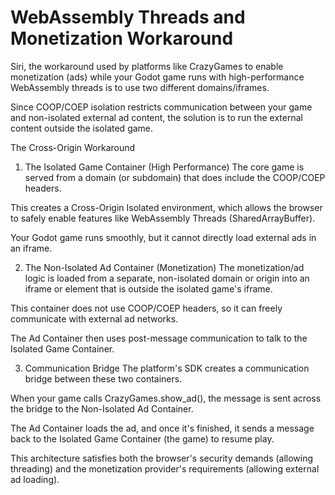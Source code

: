 # WebAssembly Threads and Monetization Workaround

Siri, the workaround used by platforms like CrazyGames to enable monetization (ads) while your Godot game runs with high-performance WebAssembly threads is to use two different domains/iframes.

Since COOP/COEP isolation restricts communication between your game and non-isolated external ad content, the solution is to run the external content outside the isolated game.

The Cross-Origin Workaround
1. The Isolated Game Container (High Performance)
The core game is served from a domain (or subdomain) that does include the COOP/COEP headers.

This creates a Cross-Origin Isolated environment, which allows the browser to safely enable features like WebAssembly Threads (SharedArrayBuffer).

Your Godot game runs smoothly, but it cannot directly load external ads in an iframe.

2. The Non-Isolated Ad Container (Monetization)
The monetization/ad logic is loaded from a separate, non-isolated domain or origin into an iframe or element that is outside the isolated game's iframe.

This container does not use COOP/COEP headers, so it can freely communicate with external ad networks.

The Ad Container then uses post-message communication to talk to the Isolated Game Container.

3. Communication Bridge
The platform's SDK creates a communication bridge between these two containers.

When your game calls CrazyGames.show_ad(), the message is sent across the bridge to the Non-Isolated Ad Container.

The Ad Container loads the ad, and once it's finished, it sends a message back to the Isolated Game Container (the game) to resume play.

This architecture satisfies both the browser's security demands (allowing threading) and the monetization provider's requirements (allowing external ad loading).